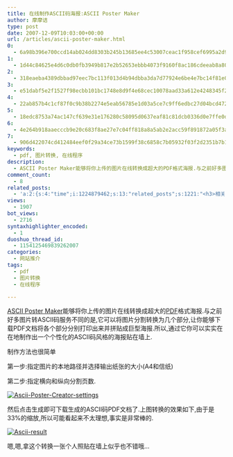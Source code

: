 ```yaml
---
title: 在线制作ASCII码海报:ASCII Poster Maker
author: 摩摩诘
type: post
date: 2007-12-09T10:03:00+00:00
url: /articles/ascii-poster-maker.html
0:
  - 6a98b396e700ccd14ab024dd8303b245b13685ee4c53007ceac1f958cef6995a2d959451c8eb3dce23db37e36c4bb75c
1:
  - 1d44c84625e4d6c0db0fb3949b817e2b52653ebbb4073f9160f8ac186cdeeab8a80b489b2a6e69c0950e57d020c5d8ed
2:
  - 318eaeba4389dbbad97eec7bc113f013d4b94dbba3da7d77924e6be4e7bc14f81e041779a11391b080e7c4779e94cb0f
3:
  - e51dabf5e2f1527f98ecbb101bc1748e8d9f4e68cec10078aad33a612e4248345f29b375c120ec8fd52b9aaffff03918
4:
  - 22ab857b4c1cf87f0c9b38b2274e5eab56785e1d03a5ce7c9ff6edbc27d04bcd472da60bfdeeb82c793cfefa4afe312d
5:
  - 18edc8753a74ac147cf639e31e176280c58095d0637eaf81c81dcb0336d0e7ffe0d05a62777ed15e70086e50f0aafbcf
6:
  - 4e264b918aaecccb9e20c683f8ae27e7c04ff818a8a5ab2e2acc59f891872a05f3a9e156bbd4983d065e2104cbd58756
7:
  - 906d422074cd412484eef0f29a34ce73b1599f38c6858c7b05932f03f2d2351b7b1642d44ecbb552e5662e0644439636
keywords:
  - pdf, 图片转换, 在线程序
description:
  - ASCII Poster Maker能够将你上传的图片在线转换成超大的PDF格式海报.与之前好多图片转ASCII码服务不同的是,它可以将图片分割转换为几个部分,让你能够下载PDF文档将各个部分分别打印出来并拼贴成巨型海报.所以,通过它你可以实实在在地制作出一个个性化的ASCII码风格的海报贴在墙上.
comment_count:
  - 8
related_posts:
  - 'a:2:{s:4:"time";i:1224879462;s:13:"related_posts";s:1221:"<h3>相关日志</h3><ul class="related_post"><li><a href="http://www.digglife.cn/articles/enhance-mobile-phone-pics.html" title="如何提高手机照片的质量">如何提高手机照片的质量</a></li><li><a href="http://www.digglife.cn/articles/convert-word-pdf.html" title="如何将Word文档转化为PDF">如何将Word文档转化为PDF</a></li><li><a href="http://www.digglife.cn/articles/improve-your-image-online.html" title="在线一键优化你的照片">在线一键优化你的照片</a></li><li><a href="http://www.digglife.cn/articles/prism-extension.html" title="Prism扩展:将Web应用桌面化">Prism扩展:将Web应用桌面化</a></li><li><a href="http://www.digglife.cn/articles/online-image-resizer-cropper.html" title="15个在线图片缩放剪切工具">15个在线图片缩放剪切工具</a></li><li><a href="http://www.digglife.cn/articles/cartoon-character-generator.html" title="12个网站帮你制作个性化的卡通形象">12个网站帮你制作个性化的卡通形象</a></li><li><a href="http://www.digglife.cn/articles/embed-presentation-google-docs.html" title="Google在线演示文稿新增网页嵌入功能">Google在线演示文稿新增网页嵌入功能</a></li></ul>";}'
views:
  - 1907
bot_views:
  - 2716
syntaxhighlighter_encoded:
  - 1
duoshuo_thread_id:
  - 1154125469839262007
categories:
  - 网站推介
tags:
  - pdf
  - 图片转换
  - 在线程序

---
```

<a href="http://www.asciiposter.com/" target="_blank" title="ASCII Poster Maker">ASCII Poster Maker</a>能够将你上传的图片在线转换成超大的[PDF][1]格式海报.与之前好多图片转ASCII码服务不同的是,它可以将图片分割转换为几个部分,让你能够下载PDF文档将各个部分分别打印出来并拼贴成巨型海报.所以,通过它你可以实实在在地制作出一个个性化的ASCII码风格的海报贴在墙上.

<!--more-->

制作方法也很简单

第一步:指定图片的本地路径并选择输出纸张的大小(A4和信纸)

第二步:指定横向和纵向分割页数.

[![Ascii-Poster-Creator-settings][2]][3]

然后点击生成即可下载生成的ASCII码PDF文档了.上图转换的效果如下,由于是33%的缩放,所以可能看起来不太理想,事实是非常棒的.

[![Ascii-result][4]][5]

嗯,嗯,拿这个转换一张个人照贴在墙上似乎也不错哦&#8230;

 [1]: https://www.digglife.net/articles/sumatra-pdf.html "酷软推荐:开源PDF阅读器Sumatra PDF "
 [2]: http://digglife.qiniudn.com/wp-content/uploads/3/379/2007/12/ascii-creat.jpg
 [3]: https://www.digglife.net/wp-content/uploads/3/379/2007/12/ascii-creat.jpg "Ascii-Poster-Creator-settings"
 [4]: http://digglife.qiniudn.com/wp-content/uploads/3/379/2007/12/ascii-result.thumbnail.JPG
 [5]: https://www.digglife.net/wp-content/uploads/3/379/2007/12/ascii-result.JPG "Ascii-result"